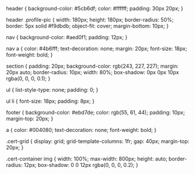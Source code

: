 header {
  background-color: #5cb6df;
  color: #ffffff;
  padding: 30px 20px;
}

header .profile-pic {
  width: 180px;
  height: 180px;
  border-radius: 50%;
  border: 5px solid #f9dbdb;
  object-fit: cover;
  margin-bottom: 10px;
}

nav {
  background-color: #aed0f1;
  padding: 12px;
}

nav a {
  color: #4b6fff;
  text-decoration: none;
  margin: 20px;
  font-size: 18px;
  font-weight: bold;
}

section {
  padding: 20px;
  background-color: rgb(243, 227, 227);
  margin: 20px auto;
  border-radius: 10px;
  width: 80%;
  box-shadow: 0px 0px 10px rgba(0, 0, 0, 0.1);
}

ul {
  list-style-type: none;
  padding: 0;
}

ul li {
  font-size: 18px;
  padding: 8px;
}

footer {
  background-color: #ebd7de;
  color: rgb(55, 61, 44);
  padding: 10px;
  margin-top: 20px;
}

a {
  color: #004080;
  text-decoration: none;
  font-weight: bold;
}

.cert-grid {
  display: grid;
  grid-template-columns: 1fr;
  gap: 40px;
  margin-top: 20px;
}

.cert-container img {
  width: 100%;
  max-width: 800px;
  height: auto;
  border-radius: 12px;
  box-shadow: 0 0 12px rgba(0, 0, 0, 0.2);
}
